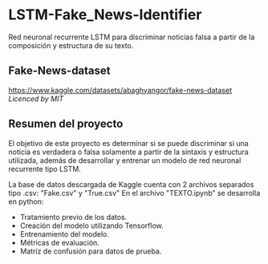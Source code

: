# LSTM-Fake_News-Identifier
Red neuronal recurrente LSTM para discriminar noticias falsa a partir de la composición y estructura de su texto.

## Fake-News-dataset 
https://www.kaggle.com/datasets/abaghyangor/fake-news-dataset
*Licenced by MIT*

## Resumen del proyecto
El objetivo de este proyecto es determinar si se puede discriminar si una noticia es verdadera o falsa solamente a partir de la sintaxis y estructura utilizada, 
además de desarrollar y entrenar un modelo de red neuronal recurrente tipo LSTM.

La base de datos descargada de Kaggle cuenta con 2 archivos separados tipo .csv: "Fake.csv" y "True.csv"
En el archivo "TEXTO.ipynb" se desarrolla en python:
- Tratamiento previo de los datos.
- Creación del modelo utilizando Tensorflow.
- Entrenamiento del modelo.
- Métricas de evaluación.
- Matríz de confusión para datos de prueba.
